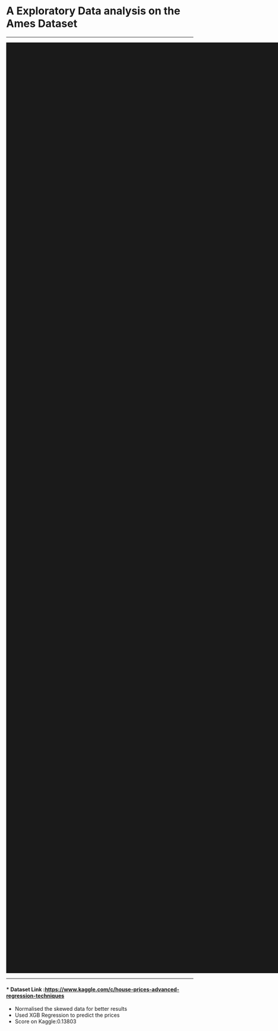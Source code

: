 # A Exploratory Data analysis on the Ames Dataset
---------------
<a href="https://colab.research.google.com/drive/1jFirjk5DnbdVi3-KUBNbRAfm9UovHgIe?usp=sharing"><img src="https://miro.medium.com/max/804/1*D6s2K1y7kjE14swcgITB1w.png" alt="Frame-7" border="1000" width="500"></a>

---------
#### * Dataset Link :https://www.kaggle.com/c/house-prices-advanced-regression-techniques

* Normalised the skewed data for better results
* Used XGB Regression to predict the prices
* Score on Kaggle:0.13803


